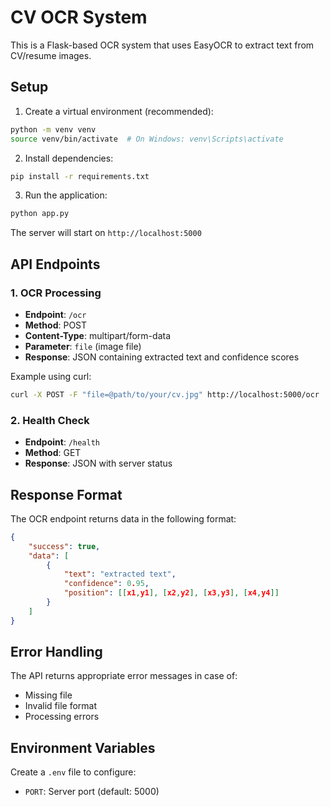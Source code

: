 # CV OCR System

This is a Flask-based OCR system that uses EasyOCR to extract text from CV/resume images.

## Setup

1. Create a virtual environment (recommended):
```bash
python -m venv venv
source venv/bin/activate  # On Windows: venv\Scripts\activate
```

2. Install dependencies:
```bash
pip install -r requirements.txt
```

3. Run the application:
```bash
python app.py
```

The server will start on `http://localhost:5000`

## API Endpoints

### 1. OCR Processing
- **Endpoint**: `/ocr`
- **Method**: POST
- **Content-Type**: multipart/form-data
- **Parameter**: `file` (image file)
- **Response**: JSON containing extracted text and confidence scores

Example using curl:
```bash
curl -X POST -F "file=@path/to/your/cv.jpg" http://localhost:5000/ocr
```

### 2. Health Check
- **Endpoint**: `/health`
- **Method**: GET
- **Response**: JSON with server status

## Response Format

The OCR endpoint returns data in the following format:
```json
{
    "success": true,
    "data": [
        {
            "text": "extracted text",
            "confidence": 0.95,
            "position": [[x1,y1], [x2,y2], [x3,y3], [x4,y4]]
        }
    ]
}
```

## Error Handling

The API returns appropriate error messages in case of:
- Missing file
- Invalid file format
- Processing errors

## Environment Variables

Create a `.env` file to configure:
- `PORT`: Server port (default: 5000) 